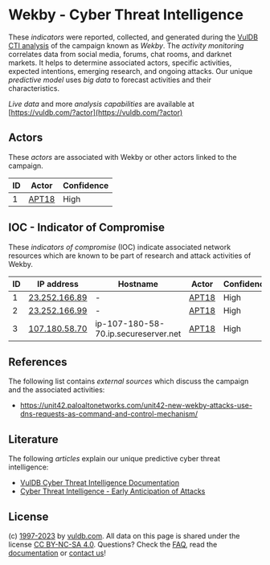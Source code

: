# Wekby - Cyber Threat Intelligence

These _indicators_ were reported, collected, and generated during the [VulDB CTI analysis](https://vuldb.com/?kb.cti) of the campaign known as _Wekby_. The _activity monitoring_ correlates data from social media, forums, chat rooms, and darknet markets. It helps to determine associated actors, specific activities, expected intentions, emerging research, and ongoing attacks. Our unique _predictive model_ uses _big data_ to forecast activities and their characteristics.

_Live data_ and more _analysis capabilities_ are available at [https://vuldb.com/?actor](https://vuldb.com/?actor)

## Actors

These _actors_ are associated with Wekby or other actors linked to the campaign.

ID | Actor | Confidence
-- | ----- | ----------
1 | [APT18](https://vuldb.com/?actor.apt18) | High

## IOC - Indicator of Compromise

These _indicators of compromise_ (IOC) indicate associated network resources which are known to be part of research and attack activities of Wekby.

ID | IP address | Hostname | Actor | Confidence
-- | ---------- | -------- | ----- | ----------
1 | [23.252.166.89](https://vuldb.com/?ip.23.252.166.89) | - | [APT18](https://vuldb.com/?actor.apt18) | High
2 | [23.252.166.99](https://vuldb.com/?ip.23.252.166.99) | - | [APT18](https://vuldb.com/?actor.apt18) | High
3 | [107.180.58.70](https://vuldb.com/?ip.107.180.58.70) | ip-107-180-58-70.ip.secureserver.net | [APT18](https://vuldb.com/?actor.apt18) | High

## References

The following list contains _external sources_ which discuss the campaign and the associated activities:

* https://unit42.paloaltonetworks.com/unit42-new-wekby-attacks-use-dns-requests-as-command-and-control-mechanism/

## Literature

The following _articles_ explain our unique predictive cyber threat intelligence:

* [VulDB Cyber Threat Intelligence Documentation](https://vuldb.com/?kb.cti)
* [Cyber Threat Intelligence - Early Anticipation of Attacks](https://www.scip.ch/en/?labs.20201022)

## License

(c) [1997-2023](https://vuldb.com/?kb.changelog) by [vuldb.com](https://vuldb.com/?kb.about). All data on this page is shared under the license [CC BY-NC-SA 4.0](https://creativecommons.org/licenses/by-nc-sa/4.0/). Questions? Check the [FAQ](https://vuldb.com/?kb.faq), read the [documentation](https://vuldb.com/?kb) or [contact us](https://vuldb.com/?contact)!
